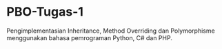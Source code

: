 # PBO-Tugas-1
Pengimplementasian Inheritance, Method Overriding dan Polymorphisme menggunakan bahasa pemrograman Python, C# dan PHP.

